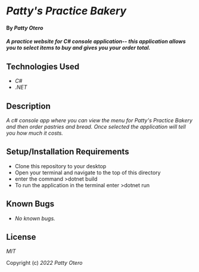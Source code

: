 # _Patty's Practice Bakery_

#### By _**Patty Otero**_

#### _A practice website for C# console application-- this application allows you to select items to buy and gives you your order total._

## Technologies Used

* _C#_
* _.NET_

## Description

_A c# console app where you can view the menu for Patty's Practice Bakery and then order pastries and bread. Once selected the application will tell you how much it costs._

## Setup/Installation Requirements

* Clone this repository to your desktop
* Open your terminal and navigate to the top of this directory
* enter the command >dotnet build
*  To run the application in the terminal enter >dotnet run

## Known Bugs

* _No known bugs._

## License

_MIT_

Copyright (c) _2022_ _Patty Otero_